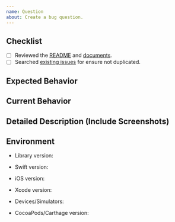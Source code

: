 ```yaml
---
name: Question
about: Create a bug question.
---
```


## Checklist
- [ ] Reviewed the [README](https://github.com/ra1028/DifferenceKit/blob/master/README.md) and [documents](https://ra1028.github.io/DifferenceKit).  
- [ ] Searched [existing issues](https://github.com/ra1028/DifferenceKit/issues) for ensure not duplicated.  

## Expected Behavior
<!--- Tell us what should happen -->

## Current Behavior
<!--- Tell us what happens instead of the expected behavior -->

## Detailed Description (Include Screenshots)
<!--- Provide a detailed description of your question -->

## Environment
- Library version:

- Swift version:

- iOS version:

- Xcode version:

- Devices/Simulators:

- CocoaPods/Carthage version:
